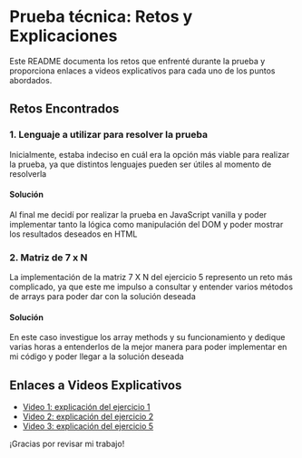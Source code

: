 # Prueba técnica: Retos y Explicaciones

Este README documenta los retos que enfrenté durante la prueba y proporciona enlaces a videos explicativos para cada uno de los puntos abordados.

## Retos Encontrados

### 1. Lenguaje a utilizar para resolver la prueba

Inicialmente, estaba indeciso en cuál era la opción más viable para realizar la prueba, ya que distintos lenguajes pueden ser útiles al momento de resolverla

#### Solución

Al final me decidí por realizar la prueba en JavaScript vanilla y poder implementar tanto la lógica como manipulación del DOM y poder mostrar los resultados deseados en HTML

### 2. Matriz de 7 x N

La implementación de la matriz 7 X N del ejercicio 5 represento un reto más complicado, ya que este me impulso a consultar y entender varios métodos de arrays para poder dar con la solución deseada

#### Solución

En este caso investigue los array methods y su funcionamiento y dedique varias horas a entenderlos de la mejor manera para poder implementar en mi código y poder llegar a la solución deseada

## Enlaces a Videos Explicativos

- [Video 1: explicación del ejercicio 1](https://youtu.be/cS5_K7vj8LY)
- [Video 2: explicación del ejercicio 2](https://youtu.be/tD2meOMZclQ)
- [Video 3: explicación del ejercicio 5](https://youtu.be/RSZ1ZVWxlXo)

¡Gracias por revisar mi trabajo!